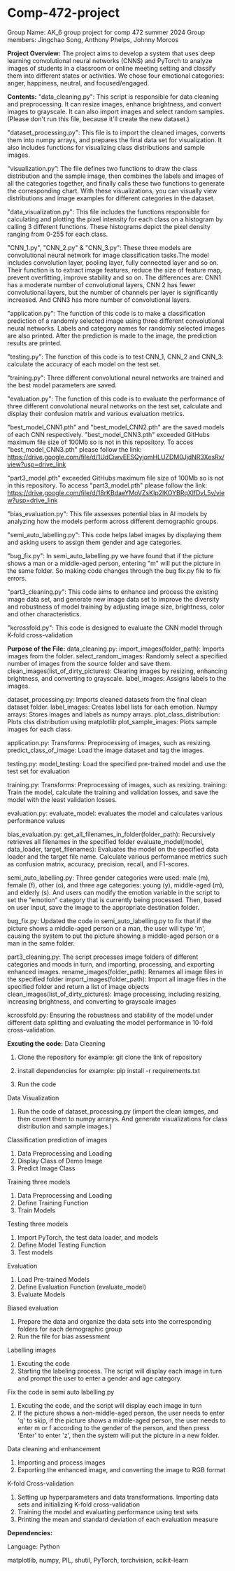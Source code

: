 # Comp-472-project 
Group Name: AK_6
group project for comp 472 summer 2024
Group members: Jingchao Song, Anthony Phelps, Johnny Morcos

**Project Overview:**
The project aims to develop a system that uses deep learning convolutional neural networks (CNNS) and PyTorch to analyze images of students in a classroom or online meeting setting and classify them into different states or activities. We chose four emotional categories: anger, happiness, neutral, and focused/engaged.

**Contents:**
"data_cleaning.py": This script is responsible for data cleaning and preprocessing. It can resize images, enhance brightness, and convert images to grayscale. It can also import images and select random samples. (Please don't run this file, because it'll create the new dataset.)

"dataset_processing.py": This file is to import the cleaned images, converts them into numpy arrays, and prepares the final data set for visualization. It also includes functions for visualizing class distributions and sample images.

“visualization.py”: The file defines two functions to draw the class distribution and the sample image, then combines the labels and images of all the categories together, and finally calls these two functions to generate the corresponding chart. With these visualizations, you can visually view distributions and image examples for different categories in the dataset.

"data_visualization.py": This file includes the functions responsible for calculating and plotting the pixel intensity for each class on a histogram by calling 3 different functions. These histograms depict the pixel density ranging from 0-255 for each class.

"CNN_1.py", "CNN_2.py" & "CNN_3.py": These three models are convolutional neural network for image classification tasks.The model includes convolution layer, pooling layer, fully connected layer and so on. Their function is to extract image features, reduce the size of feature map, prevent overfitting, improve stability and so on. The differences are: CNN1 has a moderate number of convolutional layers, CNN 2 has fewer convolutional layers, but the number of channels per layer is significantly increased. And CNN3 has more number of convolutional layers. 

"application.py": The function of this code is to make a classification prediction of a randomly selected image using three different convolutional neural networks. Labels and category names for randomly selected images are also printed. After the prediction is made to the image, the prediction results are printed.

"testing.py": The function of this code is to test CNN_1, CNN_2 and CNN_3: calculate the accuracy of each model on the test set. 

"training.py": Three different convolutional neural networks are trained and the best model parameters are saved.

"evaluation.py": The function of this code is to evaluate the performance of three different convolutional neural networks on the test set, calculate and display their confusion matrix and various evaluation metrics.

"best_model_CNN1.pth" and "best_model_CNN2.pth" are the saved models of each CNN respectively. "best_model_CNN3.pth" exceeded GitHubs maximum file size of 100Mb so is not in this repository. To acces "best_model_CNN3.pth" please follow the link: https://drive.google.com/file/d/1UdCiwvEESQyjomHLUZDM0JjdNR3XesRx/view?usp=drive_link

"part3_model.pth" exceeded GitHubs maximum file size of 100Mb so is not in this repository. To access "part3_model.pth" please follow the link: https://drive.google.com/file/d/18rKBdaeYMoVZsKIp2lKOYBRqXlfDvL5v/view?usp=drive_link

"bias_evaluation.py": This file assesses potential bias in AI models by analyzing how the models perform across different demographic groups.

"semi_auto_labelling.py": This code helps label images by displaying them and asking users to assign them gender and age categories.

"bug_fix.py": In semi_auto_labelling.py we have found that if the picture shows a man or a middle-aged person, entering "m" will put the picture in the same folder. So making code changes through the bug fix.py file to fix errors.

"part3_cleaning.py": This code aims to enhance and process the existing image data set, and generate new image data set to improve the diversity and robustness of model training by adjusting image size, brightness, color and other characteristics.

"kcrossfold.py": This code is designed to evaluate the CNN model through K-fold cross-validation

**Purpose of the File:**
data_cleaning.py: 
import_images(folder_path): Imports images from the folder.
select_random_images: Randomly select a specified number of images from the source folder and save them.
clean_images(list_of_dirty_pictures): Clearing images by resizing, enhancing brightness, and converting to grayscale.
label_images: Assigns labels to the images.

dataset_processing.py:
Imports cleaned datasets from the final clean dataset folder.
label_images: Creates label lists for each emotion.
Numpy arrays: Stores images and labels as numpy arrays.
plot_class_distribution: Plots clss distribution using matplotlib
plot_sample_images: Plots sample images for each class.

application.py:
Transforms: Preprocessing of images, such as resizing. 
predict_class_of_image: Load the image dataset and tag the images.

testing.py:
model_testing: Load the specified pre-trained model and use the test set for evaluation

training.py:
Transforms: Preprocessing of images, such as resizing. 
training: Train the model, calculate the training and validation losses, 
and save the model with the least validation losses.

evaluation.py: 
evaluate_model: evaluates the model and calculates various performance values

bias_evaluation.py:
get_all_filenames_in_folder(folder_path): Recursively retrieves all filenames in the specified folder
evaluate_model(model, data_loader, target_filenames): Evaluates the model on the specified data loader and the target file name. Calculate various performance metrics such as confusion matrix, accuracy, precision, recall, and F1-scores.

semi_auto_labelling.py:
Three gender categories were used: male (m), female (f), other (o), and three age categories: young (y), middle-aged (m), and elderly (s). And users can modify the emotion variable in the script to set the "emotion" category that is currently being processed. Then, based on user input, save the image to the appropriate destination folder.

bug_fix.py:
Updated the code in semi_auto_labelling.py to fix that if the picture shows a middle-aged person or a man, the user will type 'm', causing the system to put the picture showing a middle-aged person or a man in the same folder.

part3_cleaning.py:
The script processes image folders of different categories and moods in turn, and importing, processing, and exporting enhanced images.
rename_images(folder_path): Renames all image files in the specified folder
import_images(folder_path): Import all image files in the specified folder and return a list of image objects
clean_images(list_of_dirty_pictures): Image processing, including resizing, increasing brightness, and converting to grayscale images

kcrossfold.py: Ensuring the robustness and stability of the model under different data splitting and evaluating the model performance in 10-fold cross-validation.

**Excuting the code:**
Data Cleaning
1. Clone the repository
for example: git clone the link of repository

2. install dependencies
for example: pip install -r requirements.txt

3. Run the code

Data Visualization
1. Run the code of dataset_processing.py
   (import the clean iamges, and then covert them to numpy arrarys. And generate visualizations for class distribution and sample images.)

Classification prediction of images
1. Data Preprocessing and Loading
2. Display Class of Demo Image
3. Predict Image Class

Training three models
1. Data Preprocessing and Loading
2. Define Training Function
3. Train Models

Testing three models
1. Import PyTorch, the test data loader, and models
2. Define Model Testing Function
3. Test models

Evaluation
1. Load Pre-trained Models
2. Define Evaluation Function (evaluate_model)
3. Evaluate Models

Biased evaluation
1. Prepare the data and organize the data sets into the corresponding folders for each demographic group
2. Run the file for bias assessment

Labelling images
1. Excuting the code
2. Starting the labeling process. The script will display each image in turn and prompt the user to enter a gender and age category.

Fix the code in semi auto labelling.py
1. Excuting the code, and the script will display each image in turn
2. If the picture shows a non-middle-aged person, the user needs to enter 'q' to skip, if the picture shows a middle-aged person, the user needs to enter m or f according to the gender of the person, and then press 'Enter' to enter 'z', then the system will put the picture in a new folder.

Data cleaning and enhancement
1. Importing and process images
2. Exporting the enhanced image, and converting the image to RGB format

K-fold Cross-validation
1. Setting up hyperparameters and data transformations. Importing data sets and initializing K-fold cross-validation
2. Training the model and evaluating performance using test sets
3. Printing the mean and standard deviation of each evaluation measure

**Dependencies:**

Language: Python

matplotlib,
numpy,
PIL,
shutil,
PyTorch,
torchvision,
scikit-learn
